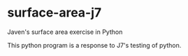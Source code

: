 # surface-area-j7
Javen's surface area exercise in Python

This python program is a response to J7's testing of python. 

